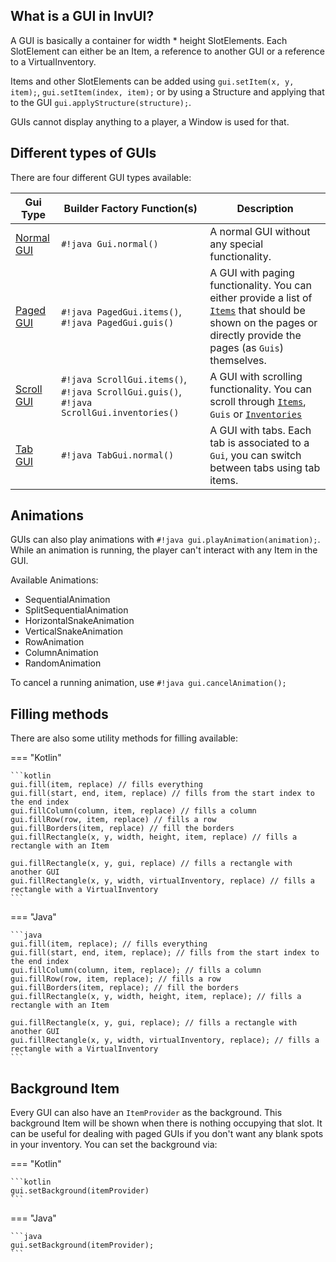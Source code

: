 ## What is a GUI in InvUI?

A GUI is basically a container for width * height SlotElements.
Each SlotElement can either be an Item, a reference to another GUI or a reference to a VirtualInventory.

Items and other SlotElements can be added using `gui.setItem(x, y, item);`, `gui.setItem(index, item);` or by using a Structure and applying that to the GUI `gui.applyStructure(structure);`.

GUIs cannot display anything to a player, a Window is used for that.

## Different types of GUIs

There are four different GUI types available:

| Gui Type                | Builder Factory Function(s)                                                             | Description                                                                                                                                                                      |
|-------------------------|-----------------------------------------------------------------------------------------|----------------------------------------------------------------------------------------------------------------------------------------------------------------------------------|
| [Normal GUI](normal.md) | `#!java Gui.normal()`                                                                   | A normal GUI without any special functionality.                                                                                                                                  |
| [Paged GUI](paged.md)   | `#!java PagedGui.items()`, `#!java PagedGui.guis()`                                     | A GUI with paging functionality. You can either provide a list of [`Items`](../items.md) that should be shown on the pages or directly provide the pages (as `Guis`) themselves. |
| [Scroll GUI](scroll.md) | `#!java ScrollGui.items()`, `#!java ScrollGui.guis()`, `#!java ScrollGui.inventories()` | A GUI with scrolling functionality. You can scroll through [`Items`](../items.md), `Guis` or [`Inventories`](../inventory.md)                                                    |
| [Tab GUI](tab.md)       | `#!java TabGui.normal()`                                                                | A GUI with tabs. Each tab is associated to a `Gui`, you can switch between tabs using tab items.                                                                                 |

## Animations

GUIs can also play animations with `#!java gui.playAnimation(animation);`.  
While an animation is running, the player can't interact with any Item in the GUI.


Available Animations:

* SequentialAnimation
* SplitSequentialAnimation
* HorizontalSnakeAnimation
* VerticalSnakeAnimation
* RowAnimation
* ColumnAnimation
* RandomAnimation

To cancel a running animation, use `#!java gui.cancelAnimation();`

## Filling methods

There are also some utility methods for filling available:

=== "Kotlin"

    ```kotlin
    gui.fill(item, replace) // fills everything
    gui.fill(start, end, item, replace) // fills from the start index to the end index
    gui.fillColumn(column, item, replace) // fills a column
    gui.fillRow(row, item, replace) // fills a row
    gui.fillBorders(item, replace) // fill the borders
    gui.fillRectangle(x, y, width, height, item, replace) // fills a rectangle with an Item

    gui.fillRectangle(x, y, gui, replace) // fills a rectangle with another GUI
    gui.fillRectangle(x, y, width, virtualInventory, replace) // fills a rectangle with a VirtualInventory
    ```

=== "Java"

    ```java
    gui.fill(item, replace); // fills everything
    gui.fill(start, end, item, replace); // fills from the start index to the end index
    gui.fillColumn(column, item, replace); // fills a column
    gui.fillRow(row, item, replace); // fills a row
    gui.fillBorders(item, replace); // fill the borders
    gui.fillRectangle(x, y, width, height, item, replace); // fills a rectangle with an Item

    gui.fillRectangle(x, y, gui, replace); // fills a rectangle with another GUI
    gui.fillRectangle(x, y, width, virtualInventory, replace); // fills a rectangle with a VirtualInventory
    ```

## Background Item

Every GUI can also have an ``ItemProvider`` as the background. This background Item will be shown when there is nothing occupying that slot. It can be useful for dealing with paged GUIs if you don't want any blank spots in your inventory.
You can set the background via:

=== "Kotlin"

    ```kotlin
    gui.setBackground(itemProvider)
    ```

=== "Java"

    ```java
    gui.setBackground(itemProvider);
    ```